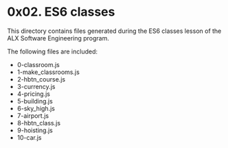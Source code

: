 # 0x02. ES6 classes

This directory contains files generated during the ES6 classes lesson of the ALX Software Engineering program.

The following files are included:

- 0-classroom.js
- 1-make_classrooms.js
- 2-hbtn_course.js
- 3-currency.js
- 4-pricing.js
- 5-building.js
- 6-sky_high.js
- 7-airport.js
- 8-hbtn_class.js
- 9-hoisting.js
- 10-car.js